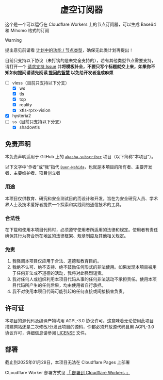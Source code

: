 <!-- markdownlint-disable-file MD001 MD013 MD033 -->
<h1 align = "center">虚空订阅器</h1>

这个是一个可以运行在 Cloudflare Workers 上的节点订阅器，可以生成 Base64 和 Mihomo 格式的订阅

> [!WARNING]
>
> 提出意见前请看 [计划中的功能 / 节点类型](https://github.com/Buer-Nahida/akasha-subscriber/issues/2)，确保无此类计划再提出！
>
> 目前只支持以下协议（未打钩的是未完全支持的），若有其他类型节点需要支持，请打开一个 [请求支持 Issue](https://github.com/Buer-Nahida/akasha-subscriber/issues/new?template=%E8%AF%B7%E6%B1%82%E6%94%AF%E6%8C%81%E6%96%B0%E8%8A%82%E7%82%B9%E7%B1%BB%E5%9E%8B.md) 并**将模板补全，不要只写个标题就交上来，如果你不知如何提问请请先阅读 [提问的智慧](https://github.com/ryanhanwu/How-To-Ask-Questions-The-Smart-Way/blob/main/README-zh_CN.md) 以免给开发者造成麻烦**
>
> - [ ] vless（目前只支持以下分支）
>   - [x] ws
>   - [x] tls
>   - [x] tcp
>   - [x] reality
>   - [x] xtls-rprx-vision
> - [x] hysteria2
> - [ ] ss（目前只支持以下分支）
>   - [x] shadowtls

## 免责声明

本免责声明适用于 GitHub 上的 [`akasha-subscriber`](https://github.com/Buer-Nahida/akasha-subscriber) 项目（以下简称“本项目”）。

以下文字中“作者”或“我”指代 [`Buer-Nahida`](https://github.com/Buer-Nahida)，也就是本项目的所有者、主要开发者、主要维护者、项目创立者

### 用途

本项目仅供教育、研究和安全测试目的而设计和开发。旨在为安全研究人员、学术界人士及技术爱好者提供一个探索和实践网络通信技术的工具。

### 合法性

在下载和使用本项目代码时，必须遵守使用者所适用的法律和规定。使用者有责任确保其行为符合所在地区的法律框架、规章制度及其他相关规定。

### 免责

1. 我强调本项目仅应用于合法、道德和教育目的。
2. 我绝不认可、绝不支持、绝不鼓励任何形式的非法使用。如果发现本项目被用于任何非法或不道德的活动，我将对此强烈谴责。
3. 我对任何人或组织利用本项目代码从事的任何非法活动不承担责任。使用本项目代码所产生的任何后果，均由使用者自行承担。
4. 我不对使用本项目代码可能引起的任何直接或间接损害负责。

## 许可证

本项目的源代码及编译产物均用 AGPL-3.0 协议许可，这意味着无论使用此项目搭建网站还是二次修改/分发此项目的源码，你都必须开放源代码且用 AGPL-3.0 协议许可，详细信息请参阅 [LICENSE](./LICENSE) 文件。

## 部署

截止到2025年01月29日，本项目无法在 Cloudflare Pages 上部署

CLoudflare Worker 部署方式见 [「 部署到 Cloudflare Workers 」](https://github.com/Buer-Nahida/akasha-subscriber/wiki/%E9%83%A8%E7%BD%B2%E5%88%B0-Cloudflare-Workers)
